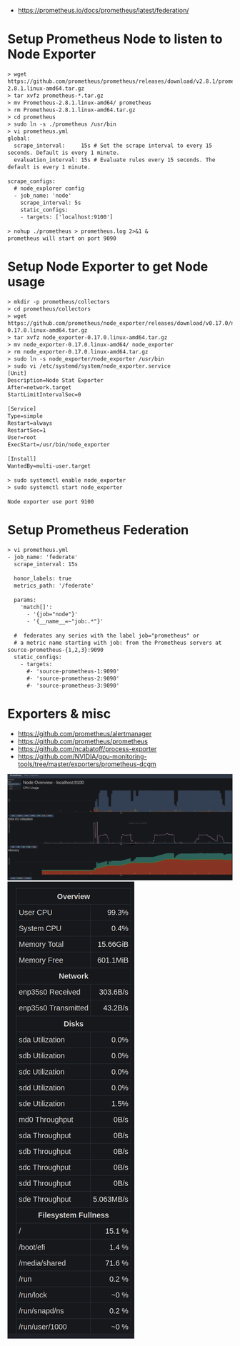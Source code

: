 
* https://prometheus.io/docs/prometheus/latest/federation/

# Setup Prometheus Node to listen to Node Exporter
    
    
    > wget https://github.com/prometheus/prometheus/releases/download/v2.8.1/prometheus-2.8.1.linux-amd64.tar.gz
    > tar xvfz prometheus-*.tar.gz
    > mv Prometheus-2.8.1.linux-amd64/ prometheus
    > rm Prometheus-2.8.1.linux-amd64.tar.gz
    > cd prometheus
    > sudo ln -s ./prometheus /usr/bin
    > vi prometheus.yml 
    global:
      scrape_interval:     15s # Set the scrape interval to every 15 seconds. Default is every 1 minute.
      evaluation_interval: 15s # Evaluate rules every 15 seconds. The default is every 1 minute.

    scrape_configs:
      # node_explorer config
      - job_name: 'node'
        scrape_interval: 5s
        static_configs:
        - targets: ['localhost:9100']
        
    > nohup ./prometheus > prometheus.log 2>&1 &
    prometheus will start on port 9090
        
# Setup Node Exporter to get Node usage


    > mkdir -p prometheus/collectors
    > cd prometheus/collectors
    > wget https://github.com/prometheus/node_exporter/releases/download/v0.17.0/node_exporter-0.17.0.linux-amd64.tar.gz
    > tar xvfz node_exporter-0.17.0.linux-amd64.tar.gz 
    > mv node_exporter-0.17.0.linux-amd64/ node_exporter
    > rm node_exporter-0.17.0.linux-amd64.tar.gz 
    > sudo ln -s node_exporter/node_exporter /usr/bin
    > sudo vi /etc/systemd/system/node_exporter.service
    [Unit]
    Description=Node Stat Exporter
    After=network.target
    StartLimitIntervalSec=0

    [Service]
    Type=simple
    Restart=always
    RestartSec=1
    User=root
    ExecStart=/usr/bin/node_exporter

    [Install]
    WantedBy=multi-user.target
    
    > sudo systemctl enable node_exporter
    > sudo systemctl start node_exporter

    Node exporter use port 9100
    
    
# Setup Prometheus Federation

    > vi prometheus.yml 
    - job_name: 'federate'
      scrape_interval: 15s

      honor_labels: true
      metrics_path: '/federate'

      params:
        'match[]':
          - '{job="node"}'
          - '{__name__=~"job:.*"}'
  
      #  federates any series with the label job="prometheus" or 
      # a metric name starting with job: from the Prometheus servers at source-prometheus-{1,2,3}:9090
      static_configs:
        - targets:
          #- 'source-prometheus-1:9090'
          #- 'source-prometheus-2:9090'
          #- 'source-prometheus-3:9090'


# Exporters & misc

* https://github.com/prometheus/alertmanager
* https://github.com/prometheus/prometheus
* https://github.com/ncabatoff/process-exporter
* https://github.com/NVIDIA/gpu-monitoring-tools/tree/master/exporters/prometheus-dcgm


![prometheus](https://github.com/Delaunay/cheatsheets/blob/master/assets/prometheus.png)
![prometheus_overall](https://github.com/Delaunay/cheatsheets/blob/master/assets/prometheus_overall.png)


